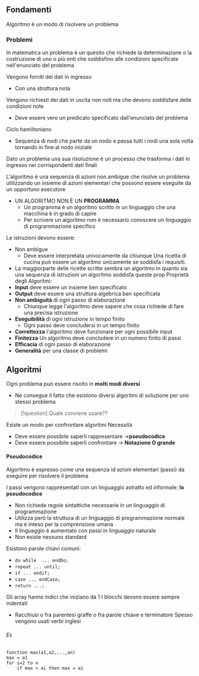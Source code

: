 ## Fondamenti
Algoritmo è un modo di risolvere un problema
### Problemi
In matematica un problema è un quesito che richiede la determinazione o la costruzione di uno o più enti che soddisfino alle condizioni specificate nell'enunciato del problema

Vengono forniti dei dati in ingresso
- Con una struttura nota

Vengono richiesti dei dati in uscita non noti ma che devono soddisfare delle condizioni note
- Deve essere vero un predicato specificato dall'enunciato del problema

Ciclo hamiltoniano
- Sequenza di nodi che parte da un nodo e passa tutti i nodi una sola volta tornando in fine al nodo iniziale

Dato un problema una sua risoluzione è un processo che trasforma i dati in ingresso nei corrispondenti dati finali

L'algoritmo è una sequenza di azioni non ambigue che risolve un problema utilizzando un insieme di azioni elementari che possono essere eseguite da un opportuno esecutore

 - UN ALGORITMO NON È UN **PROGRAMMA**
	 - Un programma è un algoritmo scritto in un linguaggio che una macchina è in grado di capire
	 - Per scrivere un algoritmo non è necessario conoscere un linguaggio di programmazione specifico

Le istruzioni devono essere:
- Non ambigue
	- Deve essere interpretata univocamente da chiunque
Una ricetta di cucina può essere un algoritmo unicamente se soddisfa i requisiti.
- La maggiorparte delle ricette scritte sembra un algoritmo in quanto sia una sequenza di istruzioni
un algoritmo soddisfa queste prop
Proprietà degli Algoritmi:
- **Input** deve essere un insieme ben specificato
- **Output** deve essere una struttura algebrica ben specificata 
- **Non ambiguità** di ogni passo di elaborazione
	- Chiunque legge l'algoritmo deve sapere che cosa richiede di fare una precisa istruzione
- **Eseguibilità** di ogni istruzione in tempo finito
	- Ogni passo deve concludersi in un tempo finito
- **Correttezza** l'algoritmo deve funzionare per ogni possibile input
- **Finitezza** Un algoritmo deve concludere in un numero finito di passi
- **Efficacia** di ogni passo di elaborazione
- **Generalità** per una classe di problemi



## Algoritmi
Ogni problema può essere risolto in **molti modi diversi**
- Ne consegue il fatto che esistono diversi algoritmi di soluzione per uno stesso problema

>[!question] Quale conviene usare??

Esiste un modo per confrontare algoritmi
Necessità
- Deve essere possibile saperli rappresentare ->**pseudocodice**
- Deve essere possibile saperli confrontare -> **Notazione O grande**

#### Pseudocodice
Algoritmo è espresso come una sequenza id azioni elementari (passi) da eseguire per risolvere il problema

I passi vengono rappresentati con un linguaggio astratto ed informale: **lo pseudocodice**
- Non richiede regole sintattiche necessarie in un linguaggio di programmazione
- Utilizza però la struttura di un linguaggio di programmazione normale ma è inteso per la comprensione umana
- Il linguaggio è aumentato con passi in linguaggio naturale
- Non esiste nessuno standard

Esistono parole chiavi comuni:
- `do while  ... endDo;`
- `repeat ... until;`
- `if ... endif;`
- `case ... endCase;`
- `return ...;`

Gli array hanno indici che iniziano da $1$
I blocchi devono essere sempre indentati
- Racchiusi o fra parentesi graffe o fra parole chiave e terminatore 
Spesso vengono usati verbi inglesi 

###### Es
```
function max(a1,a2,...,an)
max = a1
for i=2 to n
	if max < ai then max = ai
```

